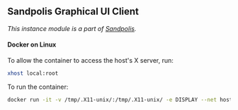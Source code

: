 ## Sandpolis Graphical UI Client

_This instance module is a part of
[Sandpolis](https://github.com/nativeit-dev/sandpolis)._

#### Docker on Linux

To allow the container to access the host's X server, run:

```sh
xhost local:root
```

To run the container:

```sh
docker run -it -v /tmp/.X11-unix/:/tmp/.X11-unix/ -e DISPLAY --net host sandpolis/client/lifegem:debug
```

